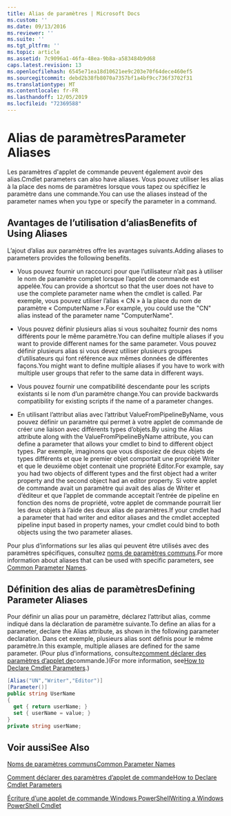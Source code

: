 ```yaml
---
title: Alias de paramètres | Microsoft Docs
ms.custom: ''
ms.date: 09/13/2016
ms.reviewer: ''
ms.suite: ''
ms.tgt_pltfrm: ''
ms.topic: article
ms.assetid: 7c9096a1-46fa-48ea-9b8a-a583484b9d68
caps.latest.revision: 13
ms.openlocfilehash: 6545e71ea18d10621ee9c203e70f64dece460ef5
ms.sourcegitcommit: debd2b38fb8070a7357bf1a4bf9cc736f3702f31
ms.translationtype: MT
ms.contentlocale: fr-FR
ms.lasthandoff: 12/05/2019
ms.locfileid: "72369588"
---
```

# <a name="parameter-aliases"></a><span data-ttu-id="832ee-102">Alias de paramètres</span><span class="sxs-lookup"><span data-stu-id="832ee-102">Parameter Aliases</span></span>

<span data-ttu-id="832ee-103">Les paramètres d'applet de commande peuvent également avoir des alias.</span><span class="sxs-lookup"><span data-stu-id="832ee-103">Cmdlet parameters can also have aliases.</span></span> <span data-ttu-id="832ee-104">Vous pouvez utiliser les alias à la place des noms de paramètres lorsque vous tapez ou spécifiez le paramètre dans une commande.</span><span class="sxs-lookup"><span data-stu-id="832ee-104">You can use the aliases instead of the parameter names when you type or specify the parameter in a command.</span></span>

## <a name="benefits-of-using-aliases"></a><span data-ttu-id="832ee-105">Avantages de l’utilisation d’alias</span><span class="sxs-lookup"><span data-stu-id="832ee-105">Benefits of Using Aliases</span></span>

<span data-ttu-id="832ee-106">L’ajout d’alias aux paramètres offre les avantages suivants.</span><span class="sxs-lookup"><span data-stu-id="832ee-106">Adding aliases to parameters provides the following benefits.</span></span>

- <span data-ttu-id="832ee-107">Vous pouvez fournir un raccourci pour que l’utilisateur n’ait pas à utiliser le nom de paramètre complet lorsque l’applet de commande est appelée.</span><span class="sxs-lookup"><span data-stu-id="832ee-107">You can provide a shortcut so that the user does not have to use the complete parameter name when the cmdlet is called.</span></span> <span data-ttu-id="832ee-108">Par exemple, vous pouvez utiliser l’alias « CN » à la place du nom de paramètre « ComputerName ».</span><span class="sxs-lookup"><span data-stu-id="832ee-108">For example, you could use the "CN" alias instead of the parameter name "ComputerName".</span></span>

- <span data-ttu-id="832ee-109">Vous pouvez définir plusieurs alias si vous souhaitez fournir des noms différents pour le même paramètre.</span><span class="sxs-lookup"><span data-stu-id="832ee-109">You can define multiple aliases if you want to provide different names for the same parameter.</span></span> <span data-ttu-id="832ee-110">Vous pouvez définir plusieurs alias si vous devez utiliser plusieurs groupes d’utilisateurs qui font référence aux mêmes données de différentes façons.</span><span class="sxs-lookup"><span data-stu-id="832ee-110">You might want to define multiple aliases if you have to work with multiple user groups that refer to the same data in different ways.</span></span>

- <span data-ttu-id="832ee-111">Vous pouvez fournir une compatibilité descendante pour les scripts existants si le nom d’un paramètre change.</span><span class="sxs-lookup"><span data-stu-id="832ee-111">You can provide backwards compatibility for existing scripts if the name of a parameter changes.</span></span>

- <span data-ttu-id="832ee-112">En utilisant l’attribut alias avec l’attribut ValueFromPipelineByName, vous pouvez définir un paramètre qui permet à votre applet de commande de créer une liaison avec différents types d’objets.</span><span class="sxs-lookup"><span data-stu-id="832ee-112">By using the Alias attribute along with the ValueFromPipelineByName attribute, you can define a parameter that allows your cmdlet to bind to different object types.</span></span> <span data-ttu-id="832ee-113">Par exemple, imaginons que vous disposiez de deux objets de types différents et que le premier objet comportait une propriété Writer et que le deuxième objet contenait une propriété Editor.</span><span class="sxs-lookup"><span data-stu-id="832ee-113">For example, say you had two objects of different types and the first object had a writer property and the second object had an editor property.</span></span> <span data-ttu-id="832ee-114">Si votre applet de commande avait un paramètre qui avait des alias de Writer et d’éditeur et que l’applet de commande acceptait l’entrée de pipeline en fonction des noms de propriété, votre applet de commande pourrait lier les deux objets à l’aide des deux alias de paramètres.</span><span class="sxs-lookup"><span data-stu-id="832ee-114">If your cmdlet had a parameter that had writer and editor aliases and the cmdlet accepted pipeline input based in property names, your cmdlet could bind to both objects using the two parameter aliases.</span></span>

<span data-ttu-id="832ee-115">Pour plus d’informations sur les alias qui peuvent être utilisés avec des paramètres spécifiques, consultez [noms de paramètres communs](./common-parameter-names.md).</span><span class="sxs-lookup"><span data-stu-id="832ee-115">For more information about aliases that can be used with specific parameters, see [Common Parameter Names](./common-parameter-names.md).</span></span>

## <a name="defining-parameter-aliases"></a><span data-ttu-id="832ee-116">Définition des alias de paramètres</span><span class="sxs-lookup"><span data-stu-id="832ee-116">Defining Parameter Aliases</span></span>

<span data-ttu-id="832ee-117">Pour définir un alias pour un paramètre, déclarez l’attribut alias, comme indiqué dans la déclaration de paramètre suivante.</span><span class="sxs-lookup"><span data-stu-id="832ee-117">To define an alias for a parameter, declare the Alias attribute, as shown in the following parameter declaration.</span></span> <span data-ttu-id="832ee-118">Dans cet exemple, plusieurs alias sont définis pour le même paramètre.</span><span class="sxs-lookup"><span data-stu-id="832ee-118">In this example, multiple aliases are defined for the same parameter.</span></span> <span data-ttu-id="832ee-119">(Pour plus d’informations, consultez[comment déclarer des paramètres d’applet de](./how-to-declare-cmdlet-parameters.md)commande.)</span><span class="sxs-lookup"><span data-stu-id="832ee-119">(For more information, see[How to Declare Cmdlet Parameters](./how-to-declare-cmdlet-parameters.md).)</span></span>

```csharp
[Alias("UN","Writer","Editor")]
[Parameter()]
public string UserName
{
  get { return userName; }
  set { userName = value; }
}
private string userName;
```

## <a name="see-also"></a><span data-ttu-id="832ee-120">Voir aussi</span><span class="sxs-lookup"><span data-stu-id="832ee-120">See Also</span></span>

[<span data-ttu-id="832ee-121">Noms de paramètres communs</span><span class="sxs-lookup"><span data-stu-id="832ee-121">Common Parameter Names</span></span>](./common-parameter-names.md)

[<span data-ttu-id="832ee-122">Comment déclarer des paramètres d’applet de commande</span><span class="sxs-lookup"><span data-stu-id="832ee-122">How to Declare Cmdlet Parameters</span></span>](./how-to-declare-cmdlet-parameters.md)

[<span data-ttu-id="832ee-123">Écriture d’une applet de commande Windows PowerShell</span><span class="sxs-lookup"><span data-stu-id="832ee-123">Writing a Windows PowerShell Cmdlet</span></span>](./writing-a-windows-powershell-cmdlet.md)
